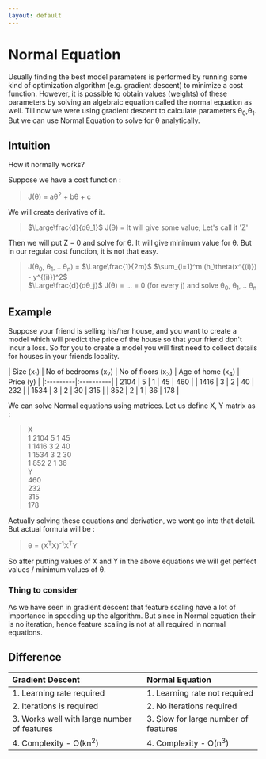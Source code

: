 ```yaml
---
layout: default
---
```



 <script type="text/x-mathjax-config">
    MathJax.Hub.Config({
      tex2jax: {
        skipTags: ['script', 'noscript', 'style', 'textarea', 'pre'],
        inlineMath: [['$','$']]
      }
    });
  </script>
  <script src="https://cdn.mathjax.org/mathjax/latest/MathJax.js?config=TeX-AMS-MML_HTMLorMML" type="text/javascript"></script> 

# Normal Equation

Usually finding the best model parameters is performed by running some kind of optimization algorithm (e.g. gradient descent) to minimize a cost function. However, it is possible to obtain values (weights) of these parameters by solving an algebraic equation called the normal equation as well. Till now we were using gradient descent to calculate parameters θ<sub>0</sub>,θ<sub>1</sub>. But we can use Normal Equation to solve for θ analytically.

## Intuition

How it normally works? 

Suppose we have a cost function :
> J(θ) = aθ<sup>2</sup> + bθ + c

We will create derivative of it.
> $\Large\frac{d}{dθ_1}$ J(θ) = It will give some value; Let's call it 'Z'

Then we will put Z = 0 and solve for θ. It will give minimum value for θ. But in our regular cost function, it is not that easy.
> J(θ<sub>0</sub>, θ<sub>1</sub>, .. θ<sub>n</sub>) = $\Large\frac{1}{2m}$ $\sum_{i=1}^m (h_\theta(x^{(i)}) - y^{(i)})^2$<br>
> $\Large\frac{d}{dθ_j}$ J(θ) = ... = 0 (for every j) and solve θ<sub>0</sub>, θ<sub>1</sub>, .. θ<sub>n</sub>

## Example

Suppose your friend is selling his/her house, and you want to create a model which will predict the price of the house so that your friend don't incur a loss. So for you to create a model you will first need to collect details for houses in your friends locality. 

| Size (x<sub>1</sub>) | No of bedrooms (x<sub>2</sub>) | No of floors (x<sub>3</sub>) | Age of home (x<sub>4</sub>) | Price (y) |
|:---------|:----------|
| 2104     | 5     | 1      | 45     | 460       |
| 1416     | 3     | 2      | 40     | 232       |
| 1534     | 3     | 2      | 30     | 315       |
| 852      | 2     | 1      | 36     | 178       |

We can solve Normal equations using matrices. Let us define X, Y matrix as :
> X<br>
> 1 2104 5 1 45<br>
> 1 1416 3 2 40<br>
> 1 1534 3 2 30<br>
> 1 852  2 1 36<br>
> Y<br>
> 460<br>
> 232<br>
> 315<br>
> 178<br>

Actually solving these equations and derivation, we wont go into that detail. But actual formula will be :
> θ = (X<sup>T</sup>X)<sup>-1</sup>X<sup>T</sup>Y<br>

So after putting values of X and Y in the above equations we will get perfect values / minimum values of θ.

### Thing to consider

As we have seen in gradient descent that feature scaling have a lot of importance in speeding up the algorithm. But since in Normal equation their is no iteration, hence feature scaling is not at all required in normal equations.

## Difference

| Gradient Descent | Normal Equation |
|:---------|:----------|
| 1. Learning rate required     | 1. Learning rate not required      |
| 2. Iterations is required     | 2. No iterations required      |
| 3. Works well with large number of features     | 3. Slow for large number of features      |
| 4. Complexity - O(kn<sup>2</sup>)     | 4. Complexity - O(n<sup>3</sup>)      |
